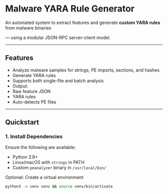 #  Malware YARA Rule Generator

An automated system to extract features and generate **custom YARA rules** from malware binaries


— using a modular JSON-RPC server-client model.

---

##  Features

-  Analyze malware samples for strings, PE imports, sections, and hashes
-  Generate YARA rules 
- Supports both single-file and batch analysis
-  Output:
- Raw feature JSON
- YARA rules 
- Auto-detects PE files 

---

## Quickstart

###  1. Install Dependencies

Ensure the following are available:

- Python 3.8+
- Linux/macOS with `strings` in PATH
- Custom `peanalyzer` binary in `/usr/local/bin/`

Optional: Create a virtual environment

```bash
python3 -m venv venv && source venv/bin/activate

